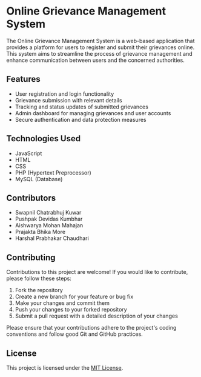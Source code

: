 # Online Grievance Management System

The Online Grievance Management System is a web-based application that provides a platform for users to register and submit their grievances online. This system aims to streamline the process of grievance management and enhance communication between users and the concerned authorities.

## Features
- User registration and login functionality
- Grievance submission with relevant details
- Tracking and status updates of submitted grievances
- Admin dashboard for managing grievances and user accounts
- Secure authentication and data protection measures

## Technologies Used
- JavaScript
- HTML
- CSS
- PHP (Hypertext Preprocessor)
- MySQL (Database)

## Contributors
- Swapnil Chatrabhuj Kuwar
- Pushpak Devidas Kumbhar
- Aishwarya Mohan Mahajan
- Prajakta Bhika More
- Harshal Prabhakar Chaudhari

## Contributing
Contributions to this project are welcome! If you would like to contribute, please follow these steps:
1. Fork the repository
2. Create a new branch for your feature or bug fix
3. Make your changes and commit them
4. Push your changes to your forked repository
5. Submit a pull request with a detailed description of your changes

Please ensure that your contributions adhere to the project's coding conventions and follow good Git and GitHub practices.

## License
This project is licensed under the [MIT License](LICENSE).
